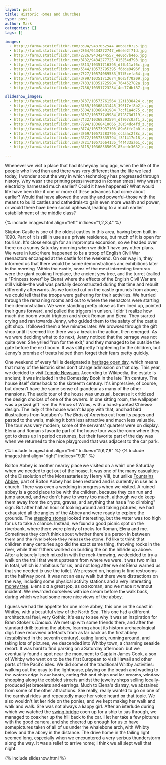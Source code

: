 ```yaml
---
layout: post
title: Historic Homes and Churches
type: post
author: Mark
categories: []
tags: []

images:
  - http://farm4.staticflickr.com/3694/9437052544_a06dacb725.jpg
  - http://farm3.staticflickr.com/2864/9434272747_e6e3e2f71d.jpg
  - http://farm3.staticflickr.com/2826/9434244557_4e01d7b4e6.jpg
  - http://farm4.staticflickr.com/3782/9434277725_015154d793.jpg
  - http://farm4.staticflickr.com/3813/10351716395_dffb11af6c.jpg
  - http://farm6.staticflickr.com/5544/10573795395_f6bde9496f.jpg
  - http://farm8.staticflickr.com/7327/10574089533_57f5cefa64.jpg
  - http://farm4.staticflickr.com/3799/10351712674_86e5f70209.jpg
  - http://farm8.staticflickr.com/7433/10351725984_764452782a.jpg
  - http://farm8.staticflickr.com/7436/10351723234_4ea77dbf87.jpg

slideshow_images:
  - http://farm4.staticflickr.com/3737/10573761564_12f1338424_c.jpg
  - http://farm4.staticflickr.com/3755/10368431445_39817ef8b2_c.jpg
  - http://farm6.staticflickr.com/5504/10368401984_7cdf1a4d75_c.jpg
  - http://farm4.staticflickr.com/3757/10573749984_879873d719_z.jpg
  - http://farm8.staticflickr.com/7432/10368393594_df907c0af1_z.jpg
  - http://farm8.staticflickr.com/7294/10368410666_38a54dc4fd_z.jpg
  - http://farm4.staticflickr.com/3774/10573937103_89e6ffc2b0_z.jpg
  - http://farm4.staticflickr.com/3769/10573283795_cc5aac2f8c_z.jpg
  - http://farm4.staticflickr.com/3672/10573335794_f391417d18_z.jpg
  - http://farm4.staticflickr.com/3721/10573664135_f4f433aa61_c.jpg
  - http://farm4.staticflickr.com/3715/10368385695_85eedc3632_c.jpg

---
```


Whenever we visit a place that had its heyday long ago, when the life of the people who lived then and there was very different than the life we lead today, I wonder about the way in which technology has progressed through history.  Why wasn't the printing press invented in Roman times?  Why wasn't electricity harnessed much earlier?  Could it have happened?  What would life have been like if one or more of these advances had come about earlier?  Would that have allowed the wealthy and powerful&ndash;those with the means to build castles and cathedrals&ndash;to gain even more wealth and power, or would there have been social upheaval, leading to a much earlier establishment of the middle class?

{% include images.html align="left" indices="1,2,3,4" %}

Skipton Castle is one of the oldest castles in this area, having been built in 1090.  Part of it is still in use as a private residence, but much of it is open for tourism.  It's close enough for an impromptu excursion, so we headed over there on a sunny Saturday morning when we didn't have any other plans.  We were in luck; there happened to be a troop of English Civil War reenactors encamped at the castle for the weekend.  On our way in, they informed us that there would be some demonstrations and exhibitions later in the morning.  Within the castle, some of the most interesting features were the giant cooking fireplace, the ancient yew tree, and the turret (called a "Princess tower" by Elena) where the effects of the English Civil War are still visible&ndash;the wall was partially deconstructed during that time and rebuilt differently afterwards.  As we looked out on the castle grounds from above, we could tell that the troops were gathering for their activities.  We hurried through the remaining rooms and out to where the reenactors were starting their demonstration.  We were standing pretty close as they lined up, pointed their guns forward, and pulled the triggers in unison.  I didn't realize how much the boom would frighten and shock Roman and Elena.  They started crying and ran towards Jenny, who guided them to the safety of the castle gift shop.  I followed them a few minutes later.  We browsed through the gift shop until it seemed like there was a break in the action, then emerged.  As we were deciding what to do next, Jenny noticed that the barrage was not quite over.  She yelled "run for the exit," and they managed to be outside the gate before the next boom.  It was still pretty frightening for the children, but Jenny's promise of treats helped them forget their fears pretty quickly.

One weekend of every fall is designated a [heritage open day](http://www.heritageopendays.org.uk/), which means that many of the historic sites don't charge admission on that day.  This year, we decided to visit [Temple Newsam](http://www.leeds.gov.uk/museumsandgalleries/Pages/Temple-Newsam.aspx).  According to Wikipedia, the estate is ancient; it was included in the Domesday Book in the late 11th century.  The house itself dates back to the sixteenth century.  It's impressive, of course, but doesn't have the same sense of grandeur as many of the other mansions.  The audio tour of the house was unusual, because it criticized the design choices of one of the owners.  In one sitting room, the wallpaper was a prized gift from the Prince of Wales, with a hand-painted Chinese design.  The lady of the house wasn't happy with that, and had bird illustrations from Audubon's _The Birds of America_ cut from its pages and pasted to the walls, making it both less attractive and much less valuable.  The tour was very modern; some of the servants' quarters were on display.  Elena and Roman's favorite part of the house tour was the room where they got to dress up in period costumes, but their favorite part of the day was when we returned to the nice playground that was adjacent to the car park.

{% include images.html align="left" indices="5,6,7,8" %}
{% include images.html align="right" indices="9,10" %}

Bolton Abbey is another nearby place we visited on a whim one Saturday when we needed to get out of the house.  It was one of the many casualties of the Dissolution of the Monsastaries by Henry VIII, but unlike [Fountains Abbey](http://blog.rothlbaby.com/2012/09/30/historical-perspective.html), part of Bolton Abbey has been restored and is currently in use as a church.  There was even a wedding in progress when we visited.  A ruined abbey is a good place to be with the children, because they can run and jump around, and we don't have to worry too much, although we do keep them away from the crypts, graves, and anything that has a "no climbing" sign.  But after half an hour of looking around and taking pictures, we had exhausted all the angles of the Abbey and were ready to explore the grounds.  The [stepping stones](http://www.boltonabbey.com/highlights/highlights_stepping.htm) looked interesting, but the water was too high for us to take a chance.  Instead, we found a good picnic spot on the riverbank, where there were plenty of rocks for Roman, Elena and me.  Sometimes they don't think about whether there's a person in between them and the river before they release the stone.  I'd like to think that children many centuries ago did the exact same thing, throwing rocks in the river, while their fathers worked on building the on the hillside up above.  After a leisurely lunch mixed in with the rock-throwing, we decided to try a walk on the trail that went upstream from where we were.  It was two miles in total, which is ambitious for us, and not long after we set  Elena warned us that she needed to use the toilet.  We pressed on, hoping to find restrooms at the halfway point.  It was not an easy walk but there were distractions on the way, including some physical activity stations and a very interesting [money tree](http://www.boltonabbey.com/highlights/highlights_money.htm).  Elena did a great job, as did Roman, and we made it without incident.  We rewarded ourselves with ice cream before the walk back, during which we had some more nice views of the abbey.

I guess we had the appetite for one more abbey, this one on the coast in Whitby, with a beautiful view of the North Sea.  This one had a different architectural feel, very Gothic; it's easy to see why it was an inspiration for Bram Stoker's _Dracula_.  We met up with some friends there, and after the standard drill: touring the abbey, learning about its history&ndash;archaeological digs have recovered artefacts from as far back as the first abbey (established in the seventh century), eating lunch, running around, and taking lots of pictures, we descended into Whitby town, a charming seaside resort.  It was hard to find parking on a Saturday afternoon, but we eventually found a spot near the monument to Captain James Cook, a son of Whitby who went on to be the first European to visit Hawaii and other parts of the Pacific isles.  We did some of the traditional Whitby activities: walking out the quay to the lighthouse, playing on the beach and wading to the waters edge in our boots, eating fish and chips and ice creams, window shopping along the cobbled streets amidst the jewelry shops selling locally-produced jet bracelets and earrings.  Much to Elena's dismay, we abstained from some of the other attractions.  She really, really wanted to go on one of the carnival rides, and repeatedly made her voice heard on that topic.  We also wouldn't let her ride on the ponies, and we kept making her walk and walk and walk.  She was not always a happy girl.  After an interlude during which we watched the [swing bridge](http://www.whitbyswingbridge.co.uk/) open up for a ship to pas through, we managed to coax her up the hill back to the car.  I let her take a few pictures with the good camera, and she cheered up enough for us to have somepictures taken of all of us under the whalebone arch, with Whibty below and the abbey in the distance.  The drive home in the failing light seemed long, especially when we encountered a very serious thunderstorm along the way.  It was a relief to arrive home; I think we all slept well that night.

{% include slideshow.html %}